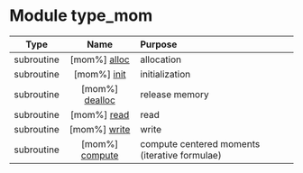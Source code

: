 # Module type_mom

| Type | Name | Purpose |
| :--: | :--: | :---------- |
| subroutine | [mom%] [alloc](https://github.com/JCSDA/saber/src/bump/type_mom.F90#L45) | allocation |
| subroutine | [mom%] [init](https://github.com/JCSDA/saber/src/bump/type_mom.F90#L86) | initialization |
| subroutine | [mom%] [dealloc](https://github.com/JCSDA/saber/src/bump/type_mom.F90#L114) | release memory |
| subroutine | [mom%] [read](https://github.com/JCSDA/saber/src/bump/type_mom.F90#L141) | read |
| subroutine | [mom%] [write](https://github.com/JCSDA/saber/src/bump/type_mom.F90#L205) | write |
| subroutine | [mom%] [compute](https://github.com/JCSDA/saber/src/bump/type_mom.F90#L274) | compute centered moments (iterative formulae) |
